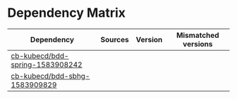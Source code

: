 # Dependency Matrix

Dependency | Sources | Version | Mismatched versions
---------- | ------- | ------- | -------------------
[cb-kubecd/bdd-spring-1583908242](https://github.com/cb-kubecd/bdd-spring-1583908242.git) |  | []() | 
[cb-kubecd/bdd-sbhg-1583909829](https://github.com/cb-kubecd/bdd-sbhg-1583909829.git) |  | []() | 
